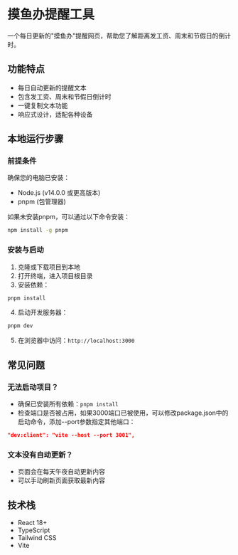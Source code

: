 # 摸鱼办提醒工具

一个每日更新的"摸鱼办"提醒网页，帮助您了解距离发工资、周末和节假日的倒计时。

## 功能特点

- 每日自动更新的提醒文本
- 包含发工资、周末和节假日倒计时
- 一键复制文本功能
- 响应式设计，适配各种设备

## 本地运行步骤

### 前提条件

确保您的电脑已安装：
- Node.js (v14.0.0 或更高版本)
- pnpm (包管理器)

如果未安装pnpm，可以通过以下命令安装：
```bash
npm install -g pnpm
```

### 安装与启动

1. 克隆或下载项目到本地
2. 打开终端，进入项目根目录
3. 安装依赖：
```bash
pnpm install
```
4. 启动开发服务器：
```bash
pnpm dev
```
5. 在浏览器中访问：`http://localhost:3000`

## 常见问题

### 无法启动项目？

- 确保已安装所有依赖：`pnpm install`
- 检查端口是否被占用，如果3000端口已被使用，可以修改package.json中的启动命令，添加--port参数指定其他端口：
```json
"dev:client": "vite --host --port 3001",
```

### 文本没有自动更新？

- 页面会在每天午夜自动更新内容
- 可以手动刷新页面获取最新内容

## 技术栈

- React 18+
- TypeScript
- Tailwind CSS
- Vite
